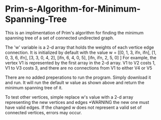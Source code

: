 # Prim-s-Algorithm-for-Minimum-Spanning-Tree
This is an implimentation of Prim's algorithm for finding the minimum spanning tree of a set of connected undirected graph.

The 'w' variable is a 2-d array that holds the weights of each vertice edge connection. It is initialized by default with the value 
w = [[0, 1, 3, ifn, ifn],
     [1, 0, 3, 6, ifn],
     [3, 3, 0, 4, 2],
     [ifn, 6, 4, 0, 5],
     [ifn, ifn, 2, 5, 0]
       ]
  For example, the vertex V1 is represented by the first array in the 2-d array. V1 to V2 costs 1, V1 to V3 costs 3, and there are no connections from V1 to either V4 or V5

There are no added preperations to run the program. Simply download it and run.
It will run the default w value as shown above and return the minimum spanning tree of it.

To test other vertices, simple replace w's value with a 2-d array representing the new vertices and edges
*WARNING the new one must have valid edges. If the changed w does not represent a valid set of connected vertices, errors may occur.

